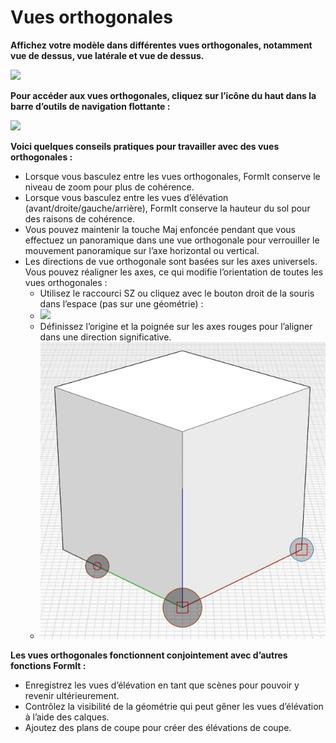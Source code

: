 # Vues orthogonales

**Affichez votre modèle dans différentes vues orthogonales, notamment vue de dessus, vue latérale et vue de dessus.**

![](../.gitbook/assets/infotainment\_2016\_product\_02.png)

**Pour accéder aux vues orthogonales, cliquez sur l’icône du haut dans la barre d’outils de navigation flottante :**

![](<../.gitbook/assets/floating-nav\_flyout (1) (1).PNG>)

**Voici quelques conseils pratiques pour travailler avec des vues orthogonales :**

* Lorsque vous basculez entre les vues orthogonales, FormIt conserve le niveau de zoom pour plus de cohérence.
* Lorsque vous basculez entre les vues d’élévation (avant/droite/gauche/arrière), FormIt conserve la hauteur du sol pour des raisons de cohérence.
* Vous pouvez maintenir la touche Maj enfoncée pendant que vous effectuez un panoramique dans une vue orthogonale pour verrouiller le mouvement panoramique sur l’axe horizontal ou vertical.
* Les directions de vue orthogonale sont basées sur les axes universels. Vous pouvez réaligner les axes, ce qui modifie l’orientation de toutes les vues orthogonales :
   * Utilisez le raccourci SZ ou cliquez avec le bouton droit de la souris dans l’espace (pas sur une géométrie) :
   * ![](../.gitbook/assets/set-axes\_context.PNG)
   * Définissez l’origine et la poignée sur les axes rouges pour l’aligner dans une direction significative.
   * ![](../.gitbook/assets/set-axes.PNG)

**Les vues orthogonales fonctionnent conjointement avec d’autres fonctions FormIt :**

* Enregistrez les vues d’élévation en tant que scènes pour pouvoir y revenir ultérieurement.
* Contrôlez la visibilité de la géométrie qui peut gêner les vues d’élévation à l’aide des calques.
* Ajoutez des plans de coupe pour créer des élévations de coupe.
